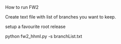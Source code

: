 How to run FW2

Create text file with list of branches you want to keep. 

setup a favourite root release


 python fw2_hhml.py -s branchList.txt <rootFile1> <rootFile2>